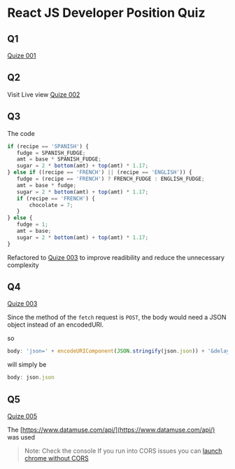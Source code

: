# React JS Developer Position Quiz

## Q1
[Quize 001](./test1.ts)

## Q2
Visit Live view [Quize 002](https://react-quiz-peach-nu.vercel.app/)

## Q3
The code 
```js
if (recipe == 'SPANISH') {
   fudge = SPANISH_FUDGE;
   amt = base * SPANISH_FUDGE;
   sugar = 2 * bottom(amt) + top(amt) * 1.17;
} else if ((recipe == 'FRENCH') || (recipe == 'ENGLISH')) {
   fudge = (recipe == 'FRENCH') ? FRENCH_FUDGE : ENGLISH_FUDGE;
   amt = base * fudge;
   sugar = 2 * bottom(amt) + top(amt) * 1.17;
   if (recipe == 'FRENCH') {
       chocolate = 7;
   }
} else {
   fudge = 1;
   amt = base;
   sugar = 2 * bottom(amt) + top(amt) * 1.17;
}
``` 
Refactored to [Quize 003](./test3.js) to improve readibility and reduce the unnecessary complexity

## Q4
[Quize 003](./test4.js)

Since the method of the `fetch` request is `POST`, the body would need a JSON object instead of an encodedURI.

so 
```js
body: 'json=' + encodeURIComponent(JSON.stringify(json.json)) + '&delay=' + json.delay
``` 
will simply be 
```js
body: json.json
```

## Q5
[Quize 005](https://react-quiz-peach-nu.vercel.app/rhyme)

The [https://www.datamuse.com/api/](https://www.datamuse.com/api/) was used

> Note: Check the console If you run into CORS issues you can [launch chrome without CORS](https://alfilatov.com/posts/run-chrome-without-cors/)